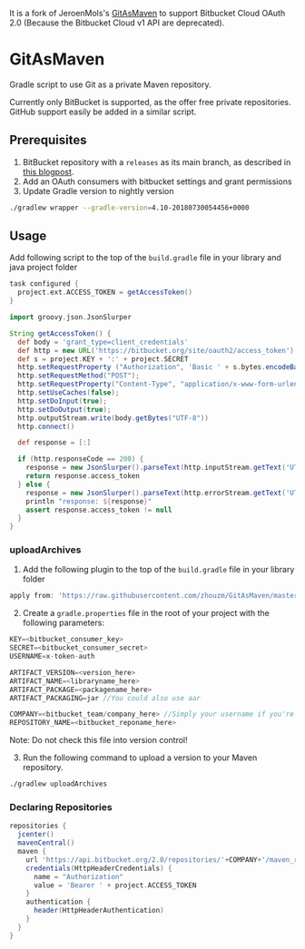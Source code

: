 

It is a fork of JeroenMols's [GitAsMaven](https://github.com/JeroenMols/GitAsMaven) to support Bitbucket Cloud OAuth 2.0 (Because the Bitbucket Cloud v1 API are deprecated).


# GitAsMaven
Gradle script to use Git as a private Maven repository.

Currently only BitBucket is supported, as the offer free private repositories. GitHub support easily be added in a similar script.


## Prerequisites
1. BitBucket repository with a `releases` as its main branch, as described in [this blogpost](http://jeroenmols.com/blog/2016/02/05/wagongit/).
2. Add an OAuth consumers with bitbucket settings and grant permissions
3. Update Gradle version to nightly version
  ```bash
  ./gradlew wrapper --gradle-version=4.10-20180730054456+0000
  ```
  
## Usage
Add following script to the top of the `build.gradle` file in your library and java project folder
  ```groovy
  task configured {
    project.ext.ACCESS_TOKEN = getAccessToken()
  }

  import groovy.json.JsonSlurper

  String getAccessToken() {
    def body = 'grant_type=client_credentials'
    def http = new URL('https://bitbucket.org/site/oauth2/access_token').openConnection() as HttpURLConnection
    def s = project.KEY + ':' + project.SECRET
    http.setRequestProperty ("Authorization", 'Basic ' + s.bytes.encodeBase64().toString());
    http.setRequestMethod("POST");
    http.setRequestProperty("Content-Type", "application/x-www-form-urlencoded");
    http.setUseCaches(false);
    http.setDoInput(true);
    http.setDoOutput(true);
    http.outputStream.write(body.getBytes("UTF-8"))
    http.connect()

    def response = [:]

    if (http.responseCode == 200) {
      response = new JsonSlurper().parseText(http.inputStream.getText('UTF-8'))
      return response.access_token
    } else {
      response = new JsonSlurper().parseText(http.errorStream.getText('UTF-8'))
      println "response: ${response}"
      assert response.access_token != null
    }
  }
  ```
### uploadArchives

1. Add the following plugin to the top of the `build.gradle` file in your library folder

  ```groovy
  apply from: 'https://raw.githubusercontent.com/zhouzm/GitAsMaven/master/publish-bitbucket.gradle'
  ```

2. Create a `gradle.properties` file in the root of your project with the following parameters:

  ```groovy
  KEY=<bitbucket_consumer_key>
  SECRET=<bitbucket_consumer_secret>
  USERNAME=x-token-auth

  ARTIFACT_VERSION=<version_here>
  ARTIFACT_NAME=<libraryname_here>
  ARTIFACT_PACKAGE=<packagename_here>
  ARTIFACT_PACKAGING=jar //You could also use aar

  COMPANY=<bitbucket_team/company_here> //Simply your username if you're not part of a team
  REPOSITORY_NAME=<bitbucket_reponame_here>
  ```
  Note: Do not check this file into version control! 

3. Run the following command to upload a version to your Maven repository.

  ```bash
  ./gradlew uploadArchives
  ```
### Declaring Repositories
```groovy
repositories {
  jcenter()
  mavenCentral()
  maven {
    url 'https://api.bitbucket.org/2.0/repositories/'+COMPANY+'/maven_repository/src/releases'
    credentials(HttpHeaderCredentials) {
      name = "Authorization"
      value = 'Bearer ' + project.ACCESS_TOKEN
    }
    authentication {
      header(HttpHeaderAuthentication)
    }
  }
}

```
